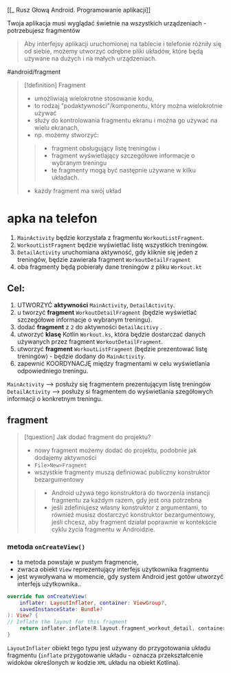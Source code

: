 [[_ Rusz Głową Android. Programowanie aplikacji]]

Twoja aplikacja musi wyglądać świetnie na wszystkich urządzeniach - potrzebujesz fragmentów

> Aby interfejsy aplikacji uruchomionej na tablecie i telefonie różniły się od siebie, możemy utworzyć odrębne pliki układów, które będą używane na dużych i na małych urządzeniach.

#android/fragment
>[!definition] Fragment
> - umożliwiają wielokrotne stosowanie kodu,
> - to rodzaj "podaktywności"/komponentu, który można wielokrotnie używać
> - służy do kontrolowania fragmentu ekranu i można go używać na wielu ekranach,
> - np. możemy stworzyć:
>> - fragment obsługujący listę treningów  i
>> - fragment wyświetlający szczegółowe informacje o wybranym treningu
>> - te fragmenty mogą być następnie używane w kilku układach.
>- każdy fragment ma swój układ

# apka na telefon
1. `MainActivity` będzie korzystała z fragmentu `WorkoutListFragment`.
2. `WorkoutListFragment` będzie wyświetlać listę wszystkich treningów.
3. `DetailActivity` uruchomiana aktywność, gdy kliknie się jeden z treningów, będzie zawierała fragment  `WorkoutDetailFragment`
4. oba fragmenty będą pobierały dane treningów  z pliku `Workout.kt`

## Cel:
1. UTWORZYĆ **aktywności** `MainActivity`, `DetailActivity`.
2. u tworzyć **fragment** `WorkoutDetailFragment` (będzie wyświetlać szczegółowe informacje o wybranym treningu).
3. dodać **fragment** z `2` do aktywności `DetailAcitivy` .
4. utworzyć **klasę** Kotlin `Workout.ks`, która będzie dostarczać danych używanych przez fragment `WorkoutDetailFragment`.
5. utworzyć **fragment** `WorkoutListFragment` (będzie prezentować listę treningów) - będzie dodany do `MainActivity`.
6. zapewnić KOORDYNACJĘ między fragmentami w celu wyświetlania odpowiedniego treningu.

`MainActivity` --> posłuży się fragmentem prezentującym listę treningów
`DetailActivity` --> posłuży si fragmentem do wyświetlania szegółowych informacji o konkretnym treningu.

## fragment
>[!question] Jak dodać fragment do projektu?
>-  nowy fragment możemy dodać do projektu, podobnie jak dodajemy aktywności
>- `File>New>Fragment`
>- wszystkie fragmenty muszą definiować publiczny konstruktor bezargumentowy
>> - Android używa tego konstruktora do tworzenia instancji fragmentu za każdym razem, gdy jest ona potrzebna
>> - jeśli zdefiniujesz własny konstruktor z argumentami, to również musisz dostarczyć konstruktor bezargumentowy, jeśli chcesz, aby fragment działał poprawnie w kontekście cyklu życia fragmentu w Androidzie.

### metoda `onCreateView()`
- ta metoda powstaje w pustym fragmencie,
- zwraca obiekt `View` reprezentujący interfejs użytkownika fragmentu
- jest wywoływana w momencie, gdy system Android jest gotów utworzyć interfejs użytkownika..

```kotlin
override fun onCreateView(  
	inflater: LayoutInflater, container: ViewGroup?,  
	savedInstanceState: Bundle?  
): View? {  
// Inflate the layout for this fragment  
	return inflater.inflate(R.layout.fragment_workout_detail, container, false)  
}
```

`LayoutInflater` obiekt tego typu jest używany do przygotowania układu fragmentu (`inflate` przygotowanie układu - oznacza przekształcenie widoków określonych w kodzie `XML` układu na obiekt Kotlina).











